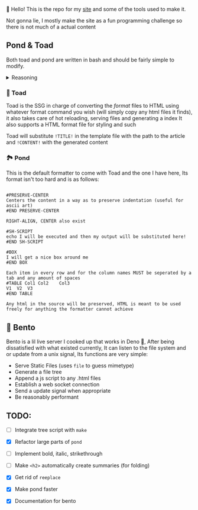 👋 Hello! This is the repo for my [site](https://undefineddarkness.github.io/) and
some of the tools used to make it.

Not gonna lie, I mostly make the site as a fun programming challenge so there is not much of a actual content

## Pond & Toad
Both toad and pond are written in bash and should be fairly simple to modify.

<details>
<summary>Reasoning</summary>

Because I like it this way, and I learnt something making them (mostly how to make bad regex but minor details >:) )
Most SSG's I have tried (tho I have not tried many) - make me feel limited and I cant figure out a way to do it withuot breaking the 
SSG's structure - they also have a super complicated themeing setup and generally force you to do things *their* way.
I like to think toad does not do this since it is just one plain text file and everything can be modified to fit your needs perfectly

Pond I made because I was unhappy with how markdown handles newlines and wanted some more customization over how my format generated html.
Its really simple to extend and its entire syntax can be changed by modifying 2 files: `pond.sh` & `backend-web.sh`
I plan to allow pond to generate Man pages at some point but that is in the far future.

</details>

### 🐸 Toad
Toad is the SSG in charge of converting the *format* files to HTML using whatever format
command you wish (will simply copy any html files it finds), it also takes care of hot reloading, serving files and generating a index
It also supports a HTML format file for styling and such

Toad will substitute `!TITLE!` in the template file with the path to the article
and `!CONTENT!` with the generated content

### 🏞️ Pond
This is the default formatter to come with Toad and the one I have here, Its format isn't too hard and is as follows:
```

#PRESERVE-CENTER
Centers the content in a way as to preserve indentation (useful for ascii art)
#END PRESERVE-CENTER

RIGHT-ALIGN, CENTER also exist

#SH-SCRIPT
echo I will be executed and then my output will be substituted here!
#END SH-SCRIPT

#BOX
I will get a nice box around me
#END BOX

Each item in every row and for the column names MUST be seperated by a tab and any amount of spaces
#TABLE Col1	Col2	Col3
V1	V2	V3
#END TABLE

Any html in the source will be preserved, HTML is meant to be used freely for anything the formatter cannot achieve
```

## 🍱 Bento
Bento is a lil live server I cooked up that works in Deno 🦕,
After being dissatisfied with what existed currently,
It can listen to the file system and or update from a unix signal,
Its functions are very simple:
- Serve Static Files (uses `file` to guess mimetype)
- Generate a file tree
- Append a js script to any .html files 
- Establish a web socket connection
- Send a update signal when appropriate
- Be reasonably performant

## TODO:
- [ ] Integrate tree script with `make`
- [x] Refactor large parts of `pond`
- [ ] Implement bold, italic, strikethrough
- [ ] Make `<h2>` automatically create summaries (for folding)
- [x] Get rid of `reeplace`
- [x] Make pond faster
- [x] Documentation for bento

